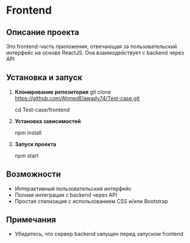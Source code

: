 # Frontend

## Описание проекта
Это frontend-часть приложения, отвечающая за пользовательский интерфейс на основе ReactJS. Она взаимодействует с backend через API

## Установка и запуск
1. **Клонирование репозитория**
git clone https://github.com/AhmedElawady74/Test-case.git

      cd Test-case/frontend

3. **Установка зависимостей**
   
      npm install

5. **Запуск проекта**

      npm start

## Возможности
- Интерактивный пользовательский интерфейс
- Полная интеграция с backend через API
- Простая стилизация с использованием CSS и/или Bootstrap

## Примечания
- Убедитесь, что сервер backend запущен перед запуском frontend
